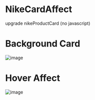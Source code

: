 # NikeCardAffect
upgrade nikeProductCard (no javascript)
# Background Card
![image](https://user-images.githubusercontent.com/71366193/150065252-9cc4e67d-71a1-46e1-b8c1-278b997a18d7.png)
# Hover Affect
![image](https://user-images.githubusercontent.com/71366193/150065319-978d79f6-6f2f-49dc-b433-52643114ffe8.png)
